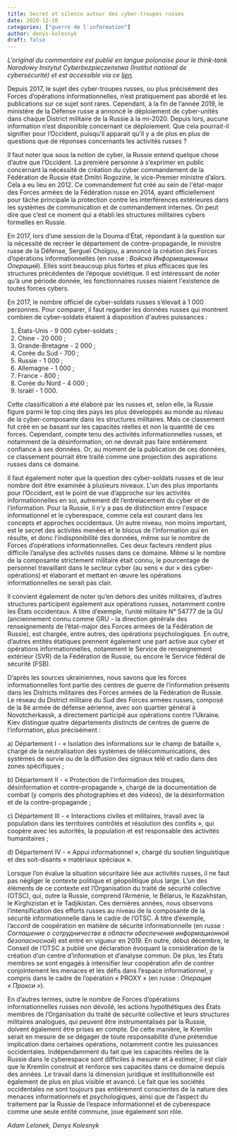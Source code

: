 ```yaml
---
title: Secret et silence autour des cyber-troupes russes
date: 2020-12-10
categories: ["guerre de l'information"]
author: denys-kolesnyk
draft: false
---
```

*L’original du commentaire est publié en langue polonaise pour le think-tank Narodowy Instytut Cyberbezpieczeństwa (Institut national de cybersécurité) et est accessible via ce [lien](https://nci.org.pl/komentarz-mgla-tajemnicy-i-milczenia-wokol-rosyjskich-cyberwojsk/).*

Depuis 2017, le sujet des cyber-troupes russes, ou plus précisément des Forces d’opérations informationnelles, n’est pratiquement pas abordé et les publications sur ce sujet sont rares. Cependant, à la fin de l’année 2019, le ministère de la Défense russe a annoncé le déploiement de cyber-unités dans chaque District militaire de la Russie à la mi-2020. Depuis lors, aucune information n’est disponible concernant ce déploiement. Que cela pourrait-il signifier pour l’Occident, puisqu’il apparait qu’il y a de plus en plus de questions que de réponses concernants les activités russes ?

Il faut noter que sous la notion de cyber, la Russie entend quelque chose d’autre que l’Occident. La première personne à s’exprimer en public concernant la nécessité de création du cyber commandement de la Fédération de Russie était Dmitri Rogozine, le vice-Premier ministre d’alors. Cela a eu lieu en 2012. Ce commandement fut créé au sein de l'état-major des Forces armées de la Fédération russe en 2014, ayant officiellement pour tâche principale la protection contre les interférences extérieures dans les systèmes de communication et de commandement internes. On peut dire que c’est ce moment qui a établi les structures militaires cybers formelles en Russie.

En 2017, lors d’une session de la Douma d’État, répondant à la question sur la nécessité de recréer le département de contre-propagande, le ministre russe de la Défense, Sergueï Choïgou, a annoncé la création des Forces d’opérations informationnelles (en russe : *Войска Информационных Операций*). Elles sont beaucoup plus fortes et plus efficaces que les structures précédentes de l’époque soviétique. Il est intéressant de noter qu’à une période donnée, les fonctionnaires russes niaient l'existence de toutes forces cybers.

En 2017, le nombre officiel de cyber-soldats russes s’élevait à 1 000 personnes. Pour comparer, il faut regarder les données russes qui montrent combien de cyber-soldats étaient à disposition d'autres puissances :

1. États-Unis - 9 000 cyber-soldats ;
2. Chine - 20 000 ;
3. Grande-Bretagne - 2 000 ;
4. Corée du Sud - 700 ;
5. Russie - 1 000 ;
6. Allemagne - 1 000 ;
7. France - 800 ;
8. Corée du Nord - 4 000 ;
9. Israël - 1 000.

Cette classification a été élaboré par les russes et, selon elle, la Russie figure parmi le top cinq des pays les plus développés au monde au niveau de la cyber-composante dans les structures militaires. Mais ce classement fut créé en se basant sur les capacités réelles et non la quantité de ces forces. Cependant, compte tenu des activités informationnelles russes, et notamment de la désinformation, on ne devrait pas faire entièrement confiance à ses données. Or, au moment de la publication de ces données, ce classement pourrait être traité comme une projection des aspirations russes dans ce domaine.

Il faut également noter que la question des cyber-soldats russes et de leur nombre doit être examinée à plusieurs niveaux. L'un des plus importants pour l’Occident, est le point de vue d’approche sur les activités informationnelles en soi, autrement dit l’entrelacement du cyber et de l’information. Pour la Russie, il n'y a pas de distinction entre l'espace informationnel et le cyberespace, comme cela est courant dans les concepts et approches occidentaux. Un autre niveau, non moins important, est le secret des activités menées et le blocus de l’information qui en résulte, et donc l'indisponibilité des données, même sur le nombre de Forces d’opérations informationnelles. Ces deux facteurs rendent plus difficile l’analyse des activités russes dans ce domaine. Même si le nombre de la composante strictement militaire était connu, le pourcentage de personnel travaillant dans le secteur cyber (au sens « dur » des cyber-opérations) et élaborant et mettant en œuvre les opérations informationnelles ne serait pas clair.

Il convient également de noter qu’en dehors des unités militaires, d’autres structures participent également aux opérations russes, notamment contre les États occidentaux. A titre d’exemple, l’unité militaire N° 54777 de la GU (anciennement connu comme GRU - la direction générale des renseignements de l’état-major des Forces armées de la Fédération de Russie), est chargée, entre autres, des opérations psychologiques. En outre, d’autres entités étatiques prennent également une part active aux cyber et opérations informationnelles, notamment le Service de renseignement extérieur (SVR) de la Fédération de Russie, ou encore le Service fédéral de sécurité (FSB).

D’après les sources ukrainiennes, nous savons que les forces informationnelles font partie des centres de guerre de l’information présents dans les Districts militaires des Forces armées de la Fédération de Russie. Le réseau du District militaire du Sud des Forces armées russes, composé de la 8è armée de défense aérienne, avec son quartier général à Novotcherkassk, a directement participé aux opérations contre l’Ukraine. Kiev distingue quatre départements distincts de centres de guerre de l’information, plus précisément :


a) Département I - « Isolation des informations sur le champ de bataille », chargé de la neutralisation des systèmes de télécommunications, des systèmes de survie ou de la diffusion des signaux télé et radio dans des zones spécifiques ;


b) Département II - « Protection de l'information des troupes, désinformation et contre-propagande », chargé de la documentation de combat (y compris des photographies et des vidéos), de la désinformation et de la contre-propagande ;


c) Département III - « Interactions civiles et militaires, travail avec la population dans les territoires contrôlés et résolution des conflits », qui coopère avec les autorités, la population et est responsable des activités humanitaires ;


d) Département IV - « Appui informationnel », chargé du soutien linguistique et des soit-disants « matériaux spéciaux ».


Lorsque l’on évalue la situation sécuritaire liée aux activités russes, il ne faut pas négliger le contexte politique et géopolitique plus large. L’un des éléments de ce contexte est l’Organisation du traité de sécurité collective (OTSC), qui, outre la Russie, comprend l’Arménie, le Bélarus, le Kazakhstan, le Kirghizistan et le Tadjikistan. Ces dernières années, nous observons l’intensification des efforts russes au niveau de la composante de la sécurité informationnelle dans le cadre de l’OTSC. À titre d’exemple, l’accord de coopération en matière de sécurité informationnelle (en russe : *Соглашение о сотрудничестве в области обеспечения информационной безопасносной*) est entré en vigueur en 2019. En outre, début décembre, le Conseil de l’OTSC a publié une déclaration évoquant la considération de la création d’un centre d’information et d’analyse commun. De plus, les États membres se sont engagés à intensifier leur coopération afin de contrer conjointement les menaces et les défis dans l’espace informationnel, y compris dans le cadre de l’opération « PROXY » (en russe : *Операция « Прокси »*).

En d’autres termes, outre le nombre de Forces d’opérations informationnelles russes non dévoilé, les actions hypothétiques des États membres de l’Organisation du traité de sécurité collective et leurs structures militaires analogues, qui peuvent être instrumentalisés par la Russie, doivent également être prises en compte. De cette manière, le Kremlin serait en mesure de se dégager de toute responsabilité d’une prétendue implication dans certaines opérations, notamment contre les puissances occidentales. Indépendamment du fait que les capacités réelles de la Russie dans le cyberespace sont difficiles à mesurer et à estimer, il est clair que le Kremlin construit et renforce ses capacités dans ce domaine depuis des années. Le travail dans la dimension juridique et institutionnelle est également de plus en plus visible et avancé. Le fait que les sociétés occidentales ne sont toujours pas entièrement conscientes de la nature des menaces informationnels et psychologiques, ainsi que de l’aspect du traitement par la Russie de l’espace informationnel et de cyberespace comme une seule entité commune, joue également son rôle.

*Adam Lelonek, Denys Kolesnyk*